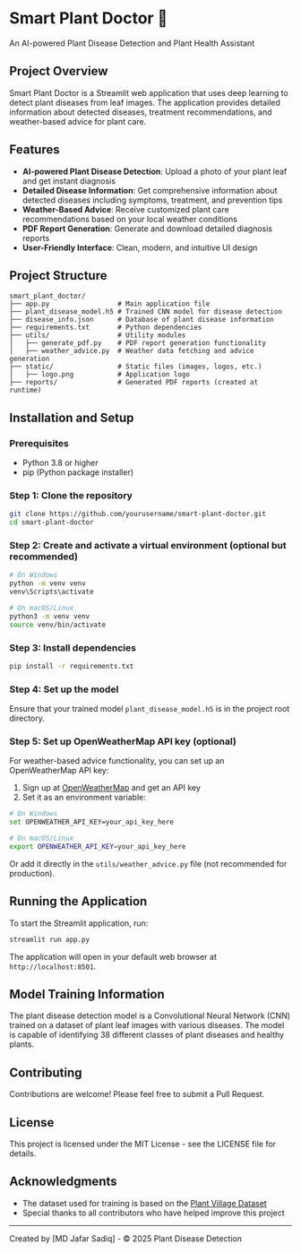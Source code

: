 # Smart Plant Doctor 🌿

An AI-powered Plant Disease Detection and Plant Health Assistant

## Project Overview

Smart Plant Doctor is a Streamlit web application that uses deep learning to detect plant diseases from leaf images. The application provides detailed information about detected diseases, treatment recommendations, and weather-based advice for plant care.

## Features

- **AI-powered Plant Disease Detection**: Upload a photo of your plant leaf and get instant diagnosis
- **Detailed Disease Information**: Get comprehensive information about detected diseases including symptoms, treatment, and prevention tips
- **Weather-Based Advice**: Receive customized plant care recommendations based on your local weather conditions
- **PDF Report Generation**: Generate and download detailed diagnosis reports
- **User-Friendly Interface**: Clean, modern, and intuitive UI design

## Project Structure

```
smart_plant_doctor/
├── app.py                 # Main application file
├── plant_disease_model.h5 # Trained CNN model for disease detection
├── disease_info.json      # Database of plant disease information
├── requirements.txt       # Python dependencies
├── utils/                 # Utility modules
│   ├── generate_pdf.py    # PDF report generation functionality
│   ├── weather_advice.py  # Weather data fetching and advice generation
├── static/                # Static files (images, logos, etc.)
│   ├── logo.png           # Application logo
├── reports/               # Generated PDF reports (created at runtime)
```

## Installation and Setup

### Prerequisites

- Python 3.8 or higher
- pip (Python package installer)

### Step 1: Clone the repository

```bash
git clone https://github.com/yourusername/smart-plant-doctor.git
cd smart-plant-doctor
```

### Step 2: Create and activate a virtual environment (optional but recommended)

```bash
# On Windows
python -m venv venv
venv\Scripts\activate

# On macOS/Linux
python3 -m venv venv
source venv/bin/activate
```

### Step 3: Install dependencies

```bash
pip install -r requirements.txt
```

### Step 4: Set up the model

Ensure that your trained model `plant_disease_model.h5` is in the project root directory.

### Step 5: Set up OpenWeatherMap API key (optional)

For weather-based advice functionality, you can set up an OpenWeatherMap API key:

1. Sign up at [OpenWeatherMap](https://openweathermap.org/) and get an API key
2. Set it as an environment variable:

```bash
# On Windows
set OPENWEATHER_API_KEY=your_api_key_here

# On macOS/Linux
export OPENWEATHER_API_KEY=your_api_key_here
```

Or add it directly in the `utils/weather_advice.py` file (not recommended for production).

## Running the Application

To start the Streamlit application, run:

```bash
streamlit run app.py
```

The application will open in your default web browser at `http://localhost:8501`.

## Model Training Information

The plant disease detection model is a Convolutional Neural Network (CNN) trained on a dataset of plant leaf images with various diseases. The model is capable of identifying 38 different classes of plant diseases and healthy plants.

## Contributing

Contributions are welcome! Please feel free to submit a Pull Request.

## License

This project is licensed under the MIT License - see the LICENSE file for details.

## Acknowledgments

- The dataset used for training is based on the [Plant Village Dataset](https://www.kaggle.com/datasets/emmarex/plantdisease)
- Special thanks to all contributors who have helped improve this project

---

Created by [MD Jafar Sadiq] - © 2025 Plant Disease Detection 

